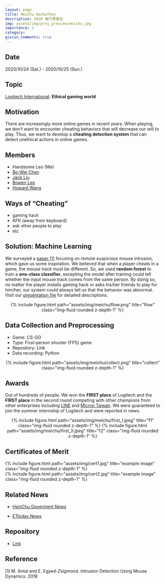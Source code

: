 ```yaml
---
layout: page
title: MeiChu Hackathon
description: 2020 梅竹黑客松
img: assets/img/proj_preview/meichu.jpg
importance: 1
category: 
giscus_comments: true
---
```


## Date
2020/10/24 (Sat.) - 2020/10/25 (Sun.)

## Topic
<a href="https://www.logitech.com/zh-tw" target="_blank">Logitech International</a>: <b>Ethical gaming world</b>

## Motivation
There are increasingly more online games in recent years. When playing, we don’t want to encounter cheating behaviors that will decrease our will to play. Thus, we want to develop a <b>cheating detection system</b> that can detect unethical actions in online games.

## Members

* Handsome Leo (Me)
* <a href="https://bwbwchen.github.io/" target="_blank">Bo-Wei Chen</a>
* <a href="https://jack24658735.github.io/" target="_blank">Jack Liu</a>
* <a href="https://github.com/bowen1248" target="_blank">Bowen Lee</a>
* <a href="https://github.com/HowardWang0915" target="_blank">Howard Wang</a>


## Ways of “Cheating”
* gaming hack
* AFK (away from keyboard)
* ask other people to play
* etc

## Solution: Machine Learning
We surveyed a [paper [1]](assets/img/meichu/paper.pdf) focusing on remote suspicious mouse intrusion, which gave us some inspiration. We believed that when a player cheats in a game, the mouse track must be different. So, we used <b>random forest</b> to train a <b>one-class classifier</b>, excepting the model after training could tell whether the input mouse track comes from the same person. By doing so, no matter the player installs gaming hack or asks his/her friends to play for him/her, our system could always tell us that the behavior was abnormal. Visit our [presentation file](assets/img/meichu/presentation.pdf) for detailed descriptions.

<center>
{% include figure.html path="assets/img/meichu/flow.png" title="flow" class="img-fluid rounded z-depth-1" %}
</center>

## Data Collection and Preprocessing
* Game: CS-GO
* Type: First-person shooter (FPS) game
* Repository: Link
* Data recording: Python

<center>
{% include figure.html path="assets/img/meichu/collect.png" title="collect" class="img-fluid rounded z-depth-1" %}
</center>


## Awards
Out of hundreds of people, We won the <b>FIRST place</b> of Logitech and the <b>FIRST place</b> in the second round competing with other champions from other enterprises including <a href="https://linecorp.com/zh-hant/" target="_blank">LINE</a> and <a href="https://tw.micron.com/" target="_blank">Micron Taiwan</a>. We were guaranteed to join the summer internship of Logitech and were reported in news.


<center>
{% include figure.html path="assets/img/meichu/first_I.jpeg" title="f1" class="img-fluid rounded z-depth-1" %}
{% include figure.html path="assets/img/meichu/first_II.jpeg" title="f2" class="img-fluid rounded z-depth-1" %}
</center>


## Certificates of Merit
<div class="row justify-content-sm-center">
    <div class="col-sm-6 mt-3 mt-md-0">
        {% include figure.html path="assets/img/cert1.jpg" title="example image" class="img-fluid rounded z-depth-1" %}
    </div>
    <div class="col-sm-6 mt-3 mt-md-0">
        {% include figure.html path="assets/img/cert2.jpg" title="example image" class="img-fluid rounded z-depth-1" %}
    </div>
</div>

## Related News
* <a href="https://dep-labor.hccg.gov.tw/ch/home.jsp?id=7&parentpath=0,1&mcustomize=municipalnews_view.jsp&toolsflag=Y&dataserno=202010250004&t=MunicipalNews&mserno=201601300117" target="_blank">HsinChu Goverment News</a>

* <a href="https://www.ettoday.net/news/20201026/1840005.htm" target="_blank">ETtoday News</a>

## Repository
* <a href="https://github.com/lyhsieh/Meichu2020_Team_726" target="_blank">Link</a>

## Reference
[1] M. Antal and E. Egyed-Zsigmond. Intrusion Detection Using Mouse Dynamics. 2018




